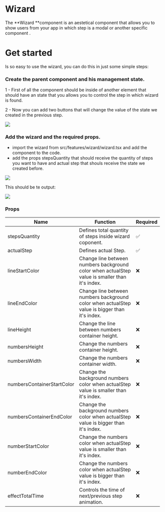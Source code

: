 # Wizard

The **Wizard **component is an aestetical component that allows you to show users from your app in which step is a modal or another specific component .

# Get started

Is so easy to use the wizard, you can do this in just some simple steps:

### Create the parent component and his management state.
1 - First of all the component should be inside of another element that should have an state that you allows you to control the step in which wizard is found.

2 - Now you can add two buttons that will change the value of the state we created in the previous step.

![](https://media.discordapp.net/attachments/1077350703443492987/1081604067559743558/image.png?width=1150&height=499)

### Add the wizard and the required props.
* import the wizard from src/features/wizard/wizard.tsx and add the component to the code.
* add the props stepsQuantity that should receive the quantity of steps you want to have and actual step that shouls receive the state we created before.

![](https://media.discordapp.net/attachments/1077350703443492987/1081607533824843806/image.png?width=1039&height=75)

This should be te output:

![](https://media.discordapp.net/attachments/1077350703443492987/1081608684167241789/image.png?width=918&height=268)

### Props
                    
| Name                       | Function                                                                                       | Required |
|----------------------------|------------------------------------------------------------------------------------------------|----------|
| stepsQuantity              | Defines total quantity of steps inside wizard coponent.                                        | ✅        |
| actualStep                 | Defines actual Step.                                                                           | ✅        |
| lineStartColor             | Change line between numbers background color when actualStep value is smaller than it's index. | ❌        |
| lineEndColor               | Change line between numbers background color when actualStep value is bigger than it's index.  | ❌        |
| lineHeight                 | Change the line between numbers container height.                                              | ❌        |
| numbersHeight              | Change the numbers container height.                                                           | ❌        |
| numbersWidth               | Change the numbers container width.                                                            | ❌        |
| numbersContainerStartColor | Change the background numbers color when actualStep value is smaller than it's index.          | ❌        |
| numbersContainerEndColor   | Change the background numbers color when actualStep value is bigger than it's index.           | ❌        |
| numberStartColor           | Change the numbers color when actualStep value is smaller than it's index.                     | ❌        |
| numberEndColor             | Change the numbers color when actualStep value is bigger than it's index.                      | ❌        |
| effectTotalTime            | Controls the time of next/previous step animation.                                             | ❌        |

